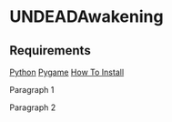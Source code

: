 # UNDEADAwakening

<h2>Requirements</h2>
<a href="https://www.python.org/downloads/">Python</a>
<a href="http://www.lfd.uci.edu/~gohlke/pythonlibs/#pygame">Pygame</a>
<a href="https://www.youtube.com/watch?v=_GikMdhAhv0">How To Install</a>

<p>
  Paragraph 1
</p>
<p>
  Paragraph 2
